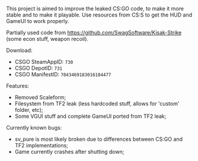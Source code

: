 This project is aimed to improve the leaked CS:GO code, to make it more stable and to make it playable.
Use resources from CS:S to get the HUD and GameUI to work properly.

Partially used code from https://github.com/SwagSoftware/Kisak-Strike (some econ stuff, weapon recoil).

Download:
- CSGO SteamAppID: `730`
- CSGO DepotID: `731`
- CSGO ManifestID: `7043469183016184477`

Features:
- Removed Scaleform;
- Filesystem from TF2 leak (less hardcoded stuff, allows for 'custom' folder, etc);
- Some VGUI stuff and complete GameUI ported from TF2 leak;

Currently known bugs:
- sv_pure is most likely broken due to differences between CS:GO and TF2 implementations;
- Game currently crashes after shutting down;
